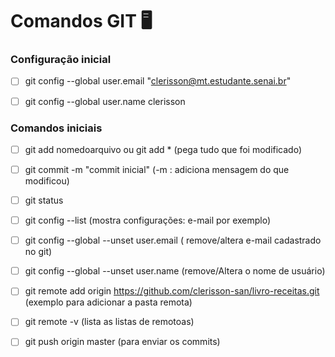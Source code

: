 # Comandos GIT :desktop_computer:

### Configuração inicial

- [ ] git config --global user.email "clerisson@mt.estudante.senai.br"
- [ ] git config --global user.name clerisson



### Comandos iniciais

- [ ] git add nomedoarquivo ou git add * (pega tudo que foi modificado)
- [ ] git commit -m "commit inicial" (-m : adiciona mensagem do que modificou)
- [ ] git status
- [ ] git config --list (mostra configurações: e-mail por exemplo)
- [ ] git config --global  --unset user.email ( remove/altera e-mail  cadastrado no git)
- [ ] git config --global  --unset user.name (remove/Altera o nome de usuário)
- [ ] git remote add origin https://github.com/clerisson-san/livro-receitas.git (exemplo para adicionar a pasta remota)
- [ ] git remote -v (lista as listas de remotoas)
- [ ] git push origin master (para enviar os commits)











